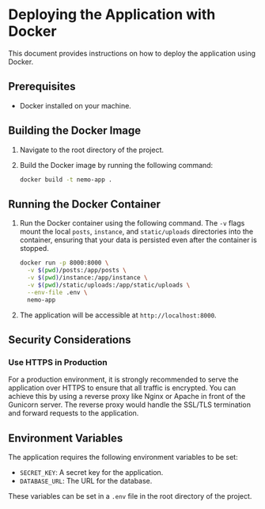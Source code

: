 # Deploying the Application with Docker

This document provides instructions on how to deploy the application using Docker.

## Prerequisites

- Docker installed on your machine.

## Building the Docker Image

1.  Navigate to the root directory of the project.
2.  Build the Docker image by running the following command:

    ```bash
    docker build -t nemo-app .
    ```

## Running the Docker Container

1.  Run the Docker container using the following command. The `-v` flags mount the local `posts`, `instance`, and `static/uploads` directories into the container, ensuring that your data is persisted even after the container is stopped.

    ```bash
    docker run -p 8000:8000 \
      -v $(pwd)/posts:/app/posts \
      -v $(pwd)/instance:/app/instance \
      -v $(pwd)/static/uploads:/app/static/uploads \
      --env-file .env \
      nemo-app
    ```

2.  The application will be accessible at `http://localhost:8000`.

## Security Considerations

### Use HTTPS in Production

For a production environment, it is strongly recommended to serve the application over HTTPS to ensure that all traffic is encrypted. You can achieve this by using a reverse proxy like Nginx or Apache in front of the Gunicorn server. The reverse proxy would handle the SSL/TLS termination and forward requests to the application.

## Environment Variables

The application requires the following environment variables to be set:

-   `SECRET_KEY`: A secret key for the application.
-   `DATABASE_URL`: The URL for the database.

These variables can be set in a `.env` file in the root directory of the project.
